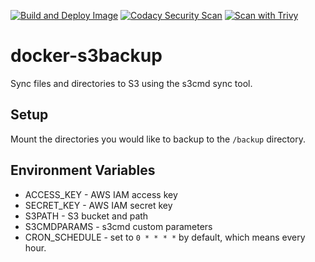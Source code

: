 [![Build and Deploy Image](https://github.com/tkhom3/docker-s3backup/actions/workflows/build-and-deploy-image.yml/badge.svg)](https://github.com/tkhom3/docker-s3backup/actions/workflows/build-and-deploy-image.yml)
[![Codacy Security Scan](https://github.com/tkhom3/docker-s3backup/actions/workflows/codacy-analysis.yml/badge.svg)](https://github.com/tkhom3/docker-s3backup/actions/workflows/codacy-analysis.yml)
[![Scan with Trivy](https://github.com/tkhom3/docker-s3backup/actions/workflows/scan-with-trivy-pr.yaml/badge.svg)](https://github.com/tkhom3/docker-s3backup/actions/workflows/scan-with-trivy-pr.yaml)

# docker-s3backup

Sync files and directories to S3 using the s3cmd sync tool.

## Setup
Mount the directories you would like to backup to the `/backup` directory.

## Environment Variables
- ACCESS_KEY - AWS IAM access key
- SECRET_KEY - AWS IAM secret key
- S3PATH - S3 bucket and path
- S3CMDPARAMS - s3cmd custom parameters
- CRON_SCHEDULE - set to `0 * * * *` by default, which means every hour.
 

